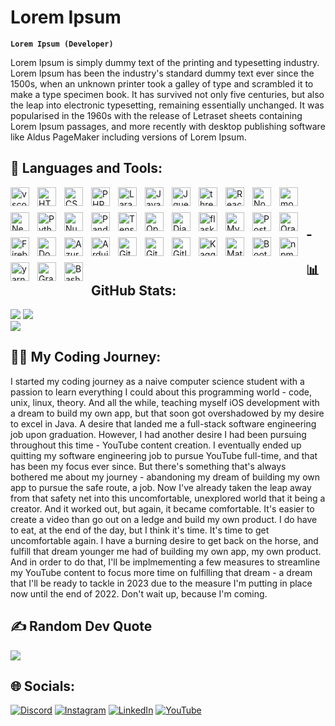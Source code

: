 # Lorem Ipsum

**` Lorem Ipsum (Developer) `**

Lorem Ipsum is simply dummy text of the printing and typesetting industry. Lorem Ipsum has been the industry's standard dummy text ever since the 1500s, when an unknown printer took a galley of type and scrambled it to make a type specimen book. It has survived not only five centuries, but also the leap into electronic typesetting, remaining essentially unchanged. It was popularised in the 1960s with the release of Letraset sheets containing Lorem Ipsum passages, and more recently with desktop publishing software like Aldus PageMaker including versions of Lorem Ipsum.

## 🧰 Languages and Tools:

<img align="left" alt="vscode" width="30px" style="padding-bottom:10px;padding-right:10px;" src="https://cdn.jsdelivr.net/gh/devicons/devicon/icons/vscode/vscode-original.svg" />
<img align="left" alt="HTML" width="30px" style="padding-bottom:10px;padding-right:10px;" src="https://cdn.jsdelivr.net/gh/devicons/devicon/icons/html5/html5-plain.svg" />
<img align="left" alt="CSS" width="30px" style="padding-bottom:10px;padding-right:10px;" src="https://cdn.jsdelivr.net/gh/devicons/devicon/icons/css3/css3-plain.svg" />
<img align="left" alt="PHP" width="30px" style="padding-bottom:10px;padding-right:10px;" src="https://cdn.jsdelivr.net/gh/devicons/devicon/icons/php/php-original.svg" />
<img align="left" alt="Laravel" width="30px" style="padding-bottom:10px;padding-right:10px;" src="https://cdn.jsdelivr.net/gh/devicons/devicon/icons/laravel/laravel-plain.svg" />
<img align="left" alt="JavaScript" width="30px" style="padding-bottom:10px;padding-right:10px;" src="https://cdn.jsdelivr.net/gh/devicons/devicon/icons/javascript/javascript-plain.svg" />
<img align="left" alt="Jquery" width="30px" style="padding-bottom:10px;padding-right:10px;" src="https://cdn.jsdelivr.net/gh/devicons/devicon/icons/jquery/jquery-plain-wordmark.svg" />
<img align="left" alt="threeJS" width="30px" style="padding-bottom:10px;padding-right:10px;" src="https://cdn.jsdelivr.net/gh/devicons/devicon/icons/threejs/threejs-original-wordmark.svg" />
<img align="left" alt="React" width="30px" style="padding-bottom:10px;padding-right:10px;" src="https://cdn.jsdelivr.net/gh/devicons/devicon/icons/react/react-original.svg" />
<img align="left" alt="NodeJS" width="30px" style="padding-bottom:10px;padding-right:10px;" src="https://cdn.jsdelivr.net/gh/devicons/devicon/icons/nodejs/nodejs-original.svg" />
<img align="left" alt="mongoDB" width="30px" style="padding-bottom:10px;padding-right:10px;" src="https://cdn.jsdelivr.net/gh/devicons/devicon/icons/mongodb/mongodb-original-wordmark.svg" />
<img align="left" alt="NextJS" width="30px" style="padding-bottom:10px;padding-right:10px;" src="https://cdn.jsdelivr.net/gh/devicons/devicon/icons/nextjs/nextjs-original-wordmark.svg" />
<img align="left" alt="Python" width="30px" style="padding-bottom:10px;padding-right:10px;" src="https://cdn.jsdelivr.net/gh/devicons/devicon/icons/python/python-plain.svg" />
<img align="left" alt="Numpy" width="30px" style="padding-bottom:10px;padding-right:10px;" src="https://cdn.jsdelivr.net/gh/devicons/devicon/icons/numpy/numpy-original.svg" />
<img align="left" alt="Pandas" width="30px" style="padding-bottom:10px;padding-right:10px;" src="https://cdn.jsdelivr.net/gh/devicons/devicon/icons/pandas/pandas-original-wordmark.svg" />
<img align="left" alt="Tensorflow" width="30px" style="padding-bottom:10px;padding-right:10px;" src="https://cdn.jsdelivr.net/gh/devicons/devicon/icons/tensorflow/tensorflow-original.svg" />
<img align="left" alt="OpenCV" width="30px" style="padding-bottom:10px;padding-right:10px;" src="https://cdn.jsdelivr.net/gh/devicons/devicon/icons/opencv/opencv-original-wordmark.svg" />
<img align="left" alt="Django" width="30px" style="padding-bottom:10px;padding-right:10px;" src="https://cdn.jsdelivr.net/gh/devicons/devicon/icons/django/django-plain.svg" />
<img align="left" alt="flask" width="30px" style="padding-bottom:10px;padding-right:10px;" src="https://cdn.jsdelivr.net/gh/devicons/devicon/icons/flask/flask-original-wordmark.svg" />
<img align="left" alt="MySQL" width="30px" style="padding-bottom:10px;padding-right:10px;" src="https://cdn.jsdelivr.net/gh/devicons/devicon/icons/mysql/mysql-original-wordmark.svg" />
<img align="left" alt="PostgreSQL" width="30px" style="padding-bottom:10px;padding-right:10px;" src="https://cdn.jsdelivr.net/gh/devicons/devicon/icons/postgresql/postgresql-plain-wordmark.svg" />
<img align="left" alt="Oracle" width="30px" style="padding-bottom:10px;padding-right:10px;" src="https://cdn.jsdelivr.net/gh/devicons/devicon/icons/oracle/oracle-original.svg" />
<img align="left" alt="Firebase" width="30px" style="padding-bottom:10px;padding-right:10px;" src="https://cdn.jsdelivr.net/gh/devicons/devicon/icons/firebase/firebase-plain-wordmark.svg" />
<img align="left" alt="Docker" width="30px" style="padding-bottom:10px;padding-right:10px;" src="https://cdn.jsdelivr.net/gh/devicons/devicon/icons/docker/docker-plain-wordmark.svg" />
<img align="left" alt="Azure" width="30px" style="padding-bottom:10px;padding-right:10px;" src="https://cdn.jsdelivr.net/gh/devicons/devicon/icons/azure/azure-original.svg" />
<img align="left" alt="Arduino" width="30px" style="padding-bottom:10px;padding-right:10px;" src="https://cdn.jsdelivr.net/gh/devicons/devicon/icons/arduino/arduino-original.svg" />
<img align="left" alt="GitHub" width="30px" style="padding-bottom:10px;padding-right:10px;" src="https://cdn.jsdelivr.net/gh/devicons/devicon/icons/github/github-original.svg" />
<img align="left" alt="Git" width="30px" style="padding-bottom:10px;padding-right:10px;" src="https://cdn.jsdelivr.net/gh/devicons/devicon/icons/git/git-original.svg" />
<img align="left" alt="Gitlab" width="30px" style="padding-bottom:10px;padding-right:10px;" src="https://cdn.jsdelivr.net/gh/devicons/devicon/icons/gitlab/gitlab-original.svg" />
<img align="left" alt="Kaggle" width="30px" style="padding-bottom:10px;padding-right:10px;" src="https://cdn.jsdelivr.net/gh/devicons/devicon/icons/kaggle/kaggle-original-wordmark.svg" />
<img align="left" alt="MaterialUI" width="30px" style="padding-bottom:10px;padding-right:10px;" src="https://cdn.jsdelivr.net/gh/devicons/devicon/icons/materialui/materialui-original.svg" />
<img align="left" alt="Bootstrap" width="30px" style="padding-bottom:10px;padding-right:10px;" src="https://cdn.jsdelivr.net/gh/devicons/devicon/icons/bootstrap/bootstrap-plain.svg" />
<img align="left" alt="npm" width="30px" style="padding-bottom:10px;padding-right:10px;" src="https://cdn.jsdelivr.net/gh/devicons/devicon/icons/npm/npm-original-wordmark.svg" />
<img align="left" alt="yarn" width="30px" style="padding-bottom:10px;padding-right:10px;" src="https://cdn.jsdelivr.net/gh/devicons/devicon/icons/yarn/yarn-original-wordmark.svg" />
<img align="left" alt="Gradle" width="30px" style="padding-bottom:10px;padding-right:10px;" src="https://cdn.jsdelivr.net/gh/devicons/devicon/icons/gradle/gradle-plain.svg" />
<img align="left" alt="Bash" width="30px" style="padding-bottom:10px;padding-right:10px;" src="https://cdn.jsdelivr.net/gh/devicons/devicon/icons/bash/bash-original.svg" />
<br/>
<br/>

## -

## 📊 GitHub Stats:
![](https://github-readme-streak-stats.herokuapp.com/?user=ZarelLast&theme=tokyonight&hide_border=true&include_all_commits=true&count_private=true)
![](https://github-readme-stats.vercel.app/api/top-langs/?username=ZarelLast&theme=tokyonight&hide_border=true&include_all_commits=true&count_private=true&layout=compact)<br/>
![](https://github-readme-stats.vercel.app/api?username=ZarelLast&theme=tokyonight&hide_border=true&include_all_commits=true&count_private=true\&rank_icon=github)


## 👨‍💻 My Coding Journey:

I started my coding journey as a naive computer science student with a passion to learn everything I could about this programming world - code, unix, linux, theory. And all the while, teaching myself iOS development with a dream to build my own app, but that soon got overshadowed by my desire to excel in Java. A desire that landed me a full-stack software engineering job upon graduation. However, I had another desire I had been pursuing throughout this time - YouTube content creation. I eventually ended up quitting my software engineering job to pursue YouTube full-time, and that has been my focus ever since. But there's something that's always bothered me about my journey - abandoning my dream of building my own app to pursue the safe route, a job. Now I've already taken the leap away from that safety net into this uncomfortable, unexplored world that it being a creator. And it worked out, but again, it became comfortable. It's easier to create a video than go out on a ledge and build my own product. I do have to eat, at the end of the day, but I think it's time. It's time to get uncomfortable again. I have a burning desire to get back on the horse, and fulfill that dream younger me had of building my own app, my own product. And in order to do that, I'll be implmementing a few measures to streamline my YouTube content to focus more time on fulfilling that dream - a dream that I'll be ready to tackle in 2023 due to the measure I'm putting in place now until the end of 2022. Don't wait up, because I'm coming.

## ✍️ Random Dev Quote
![](https://quotes-github-readme.vercel.app/api?type=horizontal&theme=tokyonight)

## 🌐 Socials:

[![Discord](https://img.shields.io/badge/Discord-%237289DA.svg?logo=discord&logoColor=white)](htttps://discord.gg/https://discord.gg/UunqzYFHPX)
[![Instagram](https://img.shields.io/badge/Instagram-%23E4405F.svg?logo=Instagram&logoColor=white)](https://instagram.com/ZarelLast)
[![LinkedIn](https://img.shields.io/badge/LinkedIn-%230077B5.svg?logo=linkedin&logoColor=white)](https://linkedin.com/in/ortoni)
[![YouTube](https://img.shields.io/badge/YouTube-%23FF0000.svg?logo=YouTube&logoColor=white)](https://youtube.com/@letcode) 
